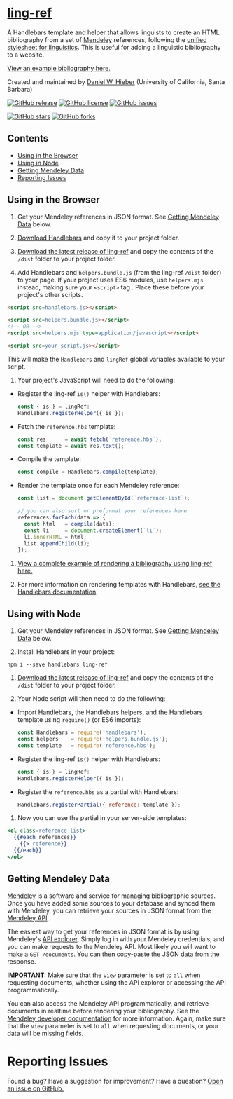 # [ling-ref][1]

A Handlebars template and helper that allows linguists to create an HTML bibliography from a set of [Mendeley][4] references, following the [unified stylesheet for linguistics][3]. This is useful for adding a linguistic bibliography to a website.

[View an example bibliography here.][5]

Created and maintained by [Daniel W. Hieber][2] (University of California, Santa Barbara)

<!-- BADGES -->
<!-- Informational -->
[![GitHub release](https://img.shields.io/github/release/dwhieb/ling-ref.svg)][6]
[![GitHub license](https://img.shields.io/github/license/dwhieb/ling-ref.svg)][13]
[![GitHub issues](https://img.shields.io/github/issues/dwhieb/ling-ref.svg)][12]

<!-- Social -->
[![GitHub stars](https://img.shields.io/github/stars/dwhieb/ling-ref.svg?style=social)](https://github.com/dwhieb/ling-ref/stargazers)
[![GitHub forks](https://img.shields.io/github/forks/dwhieb/ling-ref.svg?style=social)](https://github.com/dwhieb/ling-ref/network)

## Contents

* [Using in the Browser](#using-in-the-browser)
* [Using in Node](#using-in-node)
* [Getting Mendeley Data](#getting-mendeley-data)
* [Reporting Issues](#reporting-issues)

## Using in the Browser

1. Get your Mendeley references in JSON format. See [Getting Mendeley Data](#getting-mendeley-data) below.

1. [Download Handlebars][7] and copy it to your project folder.

1. [Download the latest release of ling-ref][6] and copy the contents of the `/dist` folder to your project folder.

1. Add Handlebars and `helpers.bundle.js` (from the ling-ref `/dist` folder) to your page. If your project uses ES6 modules, use `helpers.mjs` instead, making sure your `<script>` tag . Place these before your project's other scripts.

  ```html
  <script src=handlebars.js></script>

  <script src=helpers.bundle.js></script>
  <!-- OR -->
  <script src=helpers.mjs type=application/javascript></script>

  <script src=your-script.js></script>
  ```

  This will make the `Handlebars` and `lingRef` global variables available to your script.

1. Your project's JavaScript will need to do the following:

  - Register the ling-ref `is()` helper with Handlebars:

    ```js
    const { is } = lingRef:
    Handlebars.registerHelper({ is });
    ```

  - Fetch the `reference.hbs` template:

    ```js
    const res      = await fetch(`reference.hbs`);
    const template = await res.text();
    ```

  - Compile the template:

    ```js
    const compile = Handlebars.compile(template);
    ```

  - Render the template once for each Mendeley reference:

    ```js
    const list = document.getElementById(`reference-list`);

    // you can also sort or preformat your references here
    references.forEach(data => {
      const html   = compile(data);
      const li     = document.createElement(`li`);
      li.innerHTML = html;
      list.appendChild(li);
    });
    ```

1. [View a complete example of rendering a bibliography using ling-ref here.][9]

1. For more information on rendering templates with Handlebars, [see the Handlebars documentation][8].

## Using with Node

1. Get your Mendeley references in JSON format. See [Getting Mendeley Data](#getting-mendeley-data) below.

1. Install Handlebars in your project:

  ```
  npm i --save handlebars ling-ref
  ```

1. [Download the latest release of ling-ref][6] and copy the contents of the `/dist` folder to your project folder.

1. Your Node script will then need to do the following:

  - Import Handlebars, the Handlebars helpers, and the Handlebars template using `require()` (or ES6 imports):

    ```js
    const Handlebars = require('handlebars');
    const helpers    = require('helpers.bundle.js');
    const template   = require('reference.hbs');
    ```

  - Register the ling-ref `is()` helper with Handlebars:

    ```js
    const { is } = lingRef:
    Handlebars.registerHelper({ is });
    ```

  - Register the `reference.hbs` as a partial with Handlebars:

    ```js
    Handlebars.registerPartial({ reference: template });
    ```

1. Now you can use the partial in your server-side templates:

  ```hbs
  <ol class=reference-list>
    {{#each references}}
      {{> reference}}
    {{/each}}
  </ol>
  ```

## Getting Mendeley Data

[Mendeley][4] is a software and service for managing bibliographic sources. Once you have added some sources to your database and synced them with Mendeley, you can retrieve your sources in JSON format from the [Mendeley API][10].

The easiest way to get your references in JSON format is by using Mendeley's [API explorer][11]. Simply log in with your Mendeley credentials, and you can make requests to the Mendeley API. Most likely you will want to make a `GET /documents`. You can then copy-paste the JSON data from the response.

**IMPORTANT:** Make sure that the `view` parameter is set to `all` when requesting documents, whether using the API explorer or accessing the API programmatically.

You can also access the Mendeley API programmatically, and retrieve documents in realtime before rendering your bibliography. See the [Mendeley developer documentation][10] for more information. Again, make sure that the `view` parameter is set to `all` when requesting documents, or your data will be missing fields.

# Reporting Issues
Found a bug? Have a suggestion for improvement? Have a question? [Open an issue on GitHub.][12]

<!-- LINKS -->
[1]: https://github.com/dwhieb/ling-ref#readme
[2]: https://danielhieber.com
[3]: https://www.linguisticsociety.org/resource/unified-style-sheet
[4]: https://www.mendeley.com
[5]: https://danielhieber.com/bibliographies/flexibility
[6]: https://github.com/dwhieb/ling-ref/releases
[7]: http://handlebarsjs.com/installation.html
[8]: http://handlebarsjs.com/
[9]: https://github.com/dwhieb/ling-ref/blob/master/test/index.js
[10]: http://dev.mendeley.com
[11]: https://api.mendeley.com/apidocs/docs
[12]: https://github.com/dwhieb/ling-ref/issues
[13]: https://github.com/dwhieb/ling-ref/blob/master/LICENSE
